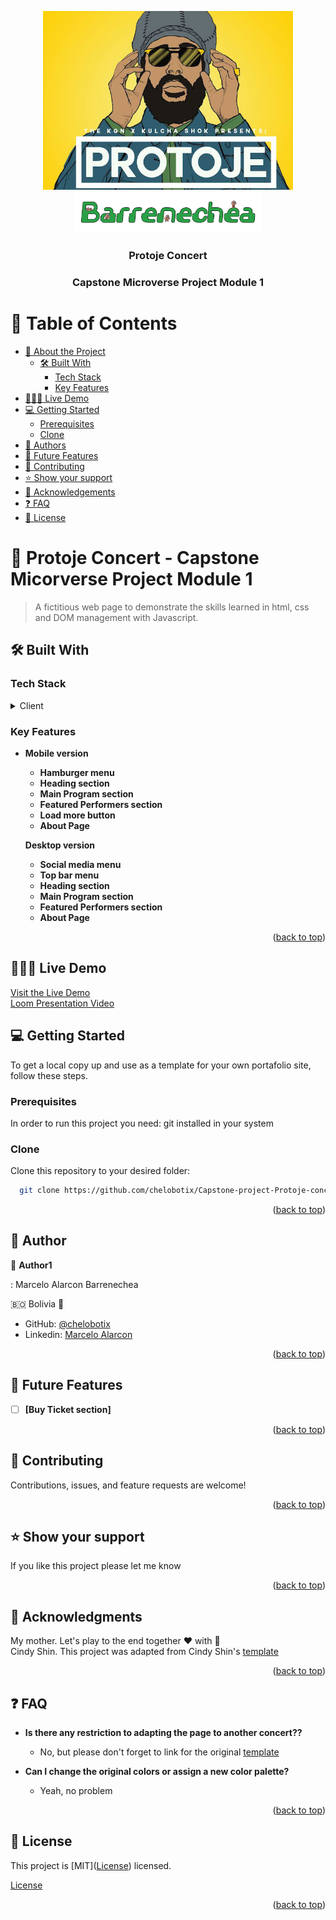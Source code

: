 <a name="readme-top"></a>

<div align="center">
  
  <img src="assets/images/protoje1.jpg" alt="logo" width="400"  height="auto" />
  <br/>
  <img src="assets/images/Logo Barrenechea.png" alt="logo" width="300"  height="auto" />
  <br/>

  <h3><b>Protoje Concert</b></h3>
  <h3><b>Capstone Microverse Project Module 1</b></h3>

</div>

# 📗 Table of Contents

- [📖 About the Project](#about-project)
  - [🛠 Built With](#built-with)
    - [Tech Stack](#tech-stack)
    - [Key Features](#key-features)
- [🧑🏻‍💻 Live Demo](#live-demo)
- [💻 Getting Started](#getting-started)
  - [Prerequisites](#prerequisites)
  - [Clone](#prerequisites)
- [👥 Authors](#authors)
- [🔭 Future Features](#future-features)
- [🤝 Contributing](#contributing)
- [⭐️ Show your support](#support)
- [🙏 Acknowledgements](#acknowledgements)
- [❓ FAQ](#faq)
- [📝 License](#license)

# 📖 Protoje Concert - Capstone Micorverse Project Module 1<a name="about-project"></a>

> A fictitious web page to demonstrate the skills learned in html, css and DOM management with Javascript.

## 🛠 Built With <a name="built-with"></a>

### Tech Stack <a name="tech-stack"></a>

<details>
  <summary>Client</summary>
  <ul>
    <li><a href="https://en.wikipedia.org/wiki/HTML">Html</a></li>
    <li><a href="https://en.wikipedia.org/wiki/CSS">Css</a></li>
    <li><a href="https://en.wikipedia.org/wiki/JavaScript">Vanilla Javascript</a></li>
  </ul>
</details>

<!-- Features -->

### Key Features <a name="key-features"></a>

- **Mobile version**

  - **Hamburger menu**
  - **Heading section**
  - **Main Program section**
  - **Featured Performers section**
  - **Load more button**
  - **About Page**

  **Desktop version**

  - **Social media menu**
  - **Top bar menu**
  - **Heading section**
  - **Main Program section**
  - **Featured Performers section**
  - **About Page**

<p align="right">(<a href="#readme-top">back to top</a>)</p>

## 🧑🏻‍💻 Live Demo <a name="live-demo"></a>



<a href="https://chelobotix.github.io/Capstone-project-Protoje-concert/">Visit the Live Demo</a>
<br/>
<a href="https://www.loom.com/share/4c915f1d97464ae49cdbe3a3481232b6">Loom Presentation Video</a>

## 💻 Getting Started <a name="getting-started"></a>

To get a local copy up and use as a template for your own portafolio site, follow these steps.

### Prerequisites

In order to run this project you need: git installed in your system

### Clone

Clone this repository to your desired folder:

```sh
  git clone https://github.com/chelobotix/Capstone-project-Protoje-concert.git
```

<p align="right">(<a href="#readme-top">back to top</a>)</p>

<!-- AUTHORS -->

## 👥 Author <a name="authors"></a>

👤 **Author1**

: Marcelo Alarcon Barrenechea

🇧🇴 Bolivia 💓

- GitHub: [@chelobotix](https://github.com/chelobotix)
- Linkedin: [Marcelo Alarcon](https://www.linkedin.com/in/marceloalarconb/)

<p align="right">(<a href="#readme-top">back to top</a>)</p>

## 🔭 Future Features <a name="future-features"></a>

- [ ] **[Buy Ticket section]**

<p align="right">(<a href="#readme-top">back to top</a>)</p>

## 🤝 Contributing <a name="contributing"></a>

Contributions, issues, and feature requests are welcome!

<p align="right">(<a href="#readme-top">back to top</a>)</p>

## ⭐️ Show your support <a name="support"></a>

If you like this project please let me know

<p align="right">(<a href="#readme-top">back to top</a>)</p>

## 🙏 Acknowledgments <a name="acknowledgements"></a>

My mother. Let's play to the end together ❤️ with 🧠
<br/>
Cindy Shin. This project was adapted from Cindy Shin's <a href="https://www.behance.net/gallery/29845175/CC-Global-Summit-2015">template</a>

<p align="right">(<a href="#readme-top">back to top</a>)</p>

## ❓ FAQ <a name="faq"></a>

- **Is there any restriction to adapting the page to another concert??**

  - No, but please don't forget to link for the original <a href="https://www.behance.net/gallery/29845175/CC-Global-Summit-2015">template</a>

- **Can I change the original colors or assign a new color palette?**

  - Yeah, no problem

<p align="right">(<a href="#readme-top">back to top</a>)</p>

## 📝 License <a name="license"></a>

This project is [MIT](<a href="https://github.com/chelobotix/Capstone-project-Protoje-concert/blob/html-skeleton-and-css-style/license">License</a>) licensed.

<a href="https://github.com/chelobotix/Capstone-project-Protoje-concert/blob/html-skeleton-and-css-style/license">License</a>

<p align="right">(<a href="#readme-top">back to top</a>)</p>
